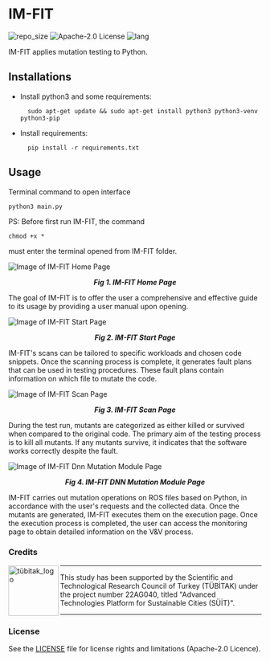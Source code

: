 # IM-FIT

![repo_size](https://img.shields.io/github/repo-size/inomuh/imfit) ![Apache-2.0 License](https://img.shields.io/github/license/inomuh/imfit?color=blue) ![lang](https://img.shields.io/github/languages/top/inomuh/imfit)

IM-FIT applies mutation testing to Python.

## Installations

- Install python3 and some requirements:

        sudo apt-get update && sudo apt-get install python3 python3-venv python3-pip

- Install requirements:

        pip install -r requirements.txt

## Usage

Terminal command to open interface

    python3 main.py

PS: Before first run IM-FIT, the command

    chmod +x *

must enter the terminal opened from IM-FIT folder.

![Image of IM-FIT Home Page](images/imfit-home-page.png)

<p align="center">
        <b><i>Fig 1. IM-FIT Home Page</i></b>
</p>

The goal of IM-FIT is to offer the user a comprehensive and effective guide to its usage by providing a user manual upon opening.

![Image of IM-FIT Start Page](images/imfit-start-page.png)

<p align="center">
        <b><i>Fig 2. IM-FIT Start Page</i></b>
</p>

IM-FIT's scans can be tailored to specific workloads and chosen code snippets. Once the scanning process is complete, it generates fault plans that can be used in testing procedures. These fault plans contain information on which file to mutate the code.

![Image of IM-FIT Scan Page](images/imfit-scan-page.png)

<p align="center">
        <b><i>Fig 3. IM-FIT Scan Page</i></b>
</p>

During the test run, mutants are categorized as either killed or survived when compared to the original code. The primary aim of the testing process is to kill all mutants. If any mutants survive, it indicates that the software works correctly despite the fault.

![Image of IM-FIT Dnn Mutation Module Page](images/imfit-dnn-page.png)

<p align="center">
        <b><i>Fig 4. IM-FIT DNN Mutation Module Page</i></b>
</p>

IM-FIT carries out mutation operations on ROS files based on Python, in accordance with the user's requests and the collected data. Once the mutants are generated, IM-FIT executes them on the execution page. Once the execution process is completed, the user can access the monitoring page to obtain detailed information on the V&V process.

### Credits

<a href="https://1004.tubitak.gov.tr/tr/node/95">
  <img align=left img src="https://upload.wikimedia.org/wikipedia/tr/d/d0/TUBITAK-Logo.jpg" 
       alt="tübitak_logo" height="100" >
</a>

---

This study has been supported by the Scientific and Technological Research Council of Turkey (TÜBİTAK) under the project number 22AG040, titled "Advanced Technologies Platform for Sustainable Cities (SÜİT)".

---


### License

See the [LICENSE](LICENSE.md) file for license rights and limitations (Apache-2.0 Licence).
